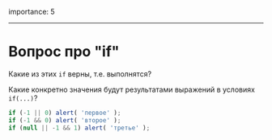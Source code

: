 importance: 5

---

# Вопрос про "if"

Какие из этих `if` верны, т.е. выполнятся?

Какие конкретно значения будут результатами выражений в условиях `if(...)`?

```js
if (-1 || 0) alert( 'первое' );
if (-1 && 0) alert( 'второе' );
if (null || -1 && 1) alert( 'третье' );
```

